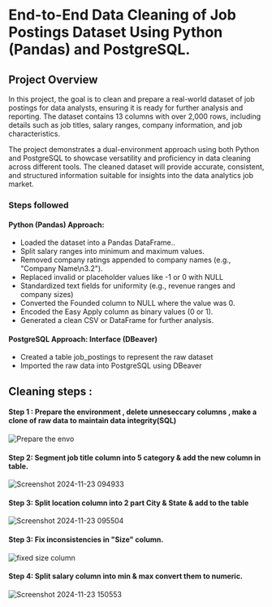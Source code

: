 # End-to-End Data Cleaning of Job Postings Dataset Using Python (Pandas) and PostgreSQL.



## Project Overview

In this project, the goal is to clean and prepare a real-world dataset of job postings for data analysts, ensuring it is ready for further analysis and reporting. The dataset contains 13 columns with over 2,000 rows, including details such as job titles, salary ranges, company information, and job characteristics.

The project demonstrates a dual-environment approach using both Python and PostgreSQL to showcase versatility and proficiency in data cleaning across different tools. The cleaned dataset will provide accurate, consistent, and structured information suitable for insights into the data analytics job market.

### Steps followed 

#### Python (Pandas) Approach:
- Loaded the dataset into a Pandas DataFrame..
- Split salary ranges into minimum and maximum values. 
- Removed company ratings appended to company names (e.g., "Company Name\n3.2").
- Replaced invalid or placeholder values like -1 or 0 with NULL
- Standardized text fields for uniformity (e.g., revenue ranges and company sizes)
- Converted the Founded column to NULL where the value was 0.
- Encoded the Easy Apply column as binary values (0 or 1).
- Generated a clean CSV or DataFrame for further analysis.



#### PostgreSQL Approach: Interface (DBeaver)
- Created a table job_postings to represent the raw dataset
- Imported the raw data into PostgreSQL using DBeaver
## Cleaning steps : 

#### Step 1 : Prepare the environment , delete unneseccary columns , make a clone of raw data to maintain data integrity(SQL)
 

![Prepare the envo](https://github.com/user-attachments/assets/4e4de2b8-813b-4ca4-bbd0-5e2094aab26f)


 #### Step 2: Segment job title column into 5 category & add the new column in table.
![Screenshot 2024-11-23 094933](https://github.com/user-attachments/assets/b45707f3-3090-4fd2-9488-c548999be826)
#### Step 3: Split location column into 2 part City & State & add to the table


![Screenshot 2024-11-23 095504](https://github.com/user-attachments/assets/71c9517f-c593-4e47-a5d2-c64fefb52a35)


#### Step 3: Fix inconsistencies in "Size" column.
![fixed size column](https://github.com/user-attachments/assets/dd7b16f6-75b7-4d57-848f-32f89b18280b)

#### Step 4: Split salary column into min & max convert them to numeric.
![Screenshot 2024-11-23 150553](https://github.com/user-attachments/assets/7786a0c8-d1dc-4225-ac11-aa35b1d7fb78)
